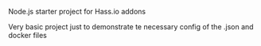 Node.js starter project for Hass.io addons

Very basic project just to demonstrate te necessary config of the .json and docker files
